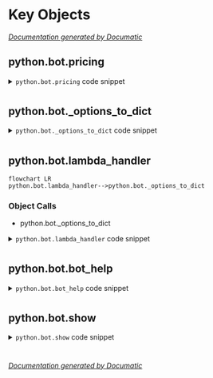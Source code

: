 # Key Objects

[_Documentation generated by Documatic_](https://www.documatic.com)

<!---Documatic-section-python.bot.pricing-start--->
## python.bot.pricing

<!---Documatic-section-pricing-start--->
<!---Documatic-block-python.bot.pricing-start--->
<details>
	<summary><code>python.bot.pricing</code> code snippet</summary>

```python
def pricing(service, options=dict(), max=5):
    log.info('[pricing] service: {0} options: {1}'.format(service, options))
    try:
        check_service(service)
        pc = None
        if 'region' in options:
            pc = PricingContext(region=options['region'])
            options.pop('region')
        else:
            pc = PricingContext(region='us-east-1')
        pc.service = service
        pc.add_attributes(options)
        prices = get_prices(pc)
        response = ''
        i = 0
        for p in prices:
            response += 'Rate Code: {0} price:\n```\n{1}\n```\n'.format(p, json.dumps(prices[p], indent=2, sort_keys=True))
            if i >= max:
                response += '*-= Hit MAX responses =-*'
                break
            i += 1
        return response
    except ValueError as ve:
        return "Price for service '{0}' not yet supported.".format(service)
```
</details>
<!---Documatic-block-python.bot.pricing-end--->
<!---Documatic-section-pricing-end--->

# #
<!---Documatic-section-python.bot.pricing-end--->

<!---Documatic-section-python.bot._options_to_dict-start--->
## python.bot._options_to_dict

<!---Documatic-section-_options_to_dict-start--->
<!---Documatic-block-python.bot._options_to_dict-start--->
<details>
	<summary><code>python.bot._options_to_dict</code> code snippet</summary>

```python
def _options_to_dict(options):
    opts = dict()
    for option in options:
        found = re.findall('(\\w+)=(.+?)(?= \\w+=|$)', option)
        opts.update(dict(found))
        log.info('[options_to_dict] opts: {0}'.format(opts))
    return opts
```
</details>
<!---Documatic-block-python.bot._options_to_dict-end--->
<!---Documatic-section-_options_to_dict-end--->

# #
<!---Documatic-section-python.bot._options_to_dict-end--->

<!---Documatic-section-python.bot.lambda_handler-start--->
## python.bot.lambda_handler

<!---Documatic-section-lambda_handler-start--->
```mermaid
flowchart LR
python.bot.lambda_handler-->python.bot._options_to_dict
```

### Object Calls

* python.bot._options_to_dict

<!---Documatic-block-python.bot.lambda_handler-start--->
<details>
	<summary><code>python.bot.lambda_handler</code> code snippet</summary>

```python
def lambda_handler(event, context):
    assert context
    log.debug(event)
    bot_event = event
    trigger_word = bot_event['trigger_word']
    raw_text = bot_event['text']
    raw_args = raw_text.replace(trigger_word, '').strip()
    args = raw_args.split()
    log.debug('[lambda_handler] args:{0}'.format(args))
    if len(args) >= 1:
        command = args[0]
    if command not in commands:
        command = 'help'
    service = None
    if len(args) >= 2:
        service = args[1]
    options = ''
    if len(args) >= 3:
        options = args[2:]
    log.debug("[lambda_handler] command:'{0}' service:'{1}' options:'{2}'".format(command, service, options))
    resp = commands[command](service, _options_to_dict(options))
    return {'text': '{0}'.format(resp)}
```
</details>
<!---Documatic-block-python.bot.lambda_handler-end--->
<!---Documatic-section-lambda_handler-end--->

# #
<!---Documatic-section-python.bot.lambda_handler-end--->

<!---Documatic-section-python.bot.bot_help-start--->
## python.bot.bot_help

<!---Documatic-section-bot_help-start--->
<!---Documatic-block-python.bot.bot_help-start--->
<details>
	<summary><code>python.bot.bot_help</code> code snippet</summary>

```python
def bot_help(service, options=dict()):
    log.debug('[bot_help] service_name: {0} options: {1}'.format(service, options))
    h = 'Available commands `{0}`\n'.format(commands.keys())
    h += 'Usage: `awsfaq <command> <service> <option1> <option2> ...`'
    return h
```
</details>
<!---Documatic-block-python.bot.bot_help-end--->
<!---Documatic-section-bot_help-end--->

# #
<!---Documatic-section-python.bot.bot_help-end--->

<!---Documatic-section-python.bot.show-start--->
## python.bot.show

<!---Documatic-section-show-start--->
<!---Documatic-block-python.bot.show-start--->
<details>
	<summary><code>python.bot.show</code> code snippet</summary>

```python
def show(service, options=dict()):
    log.debug('[show] service: {0} options: {1}'.format(service, options))
    if service is None or service == 'pricing':
        if 'region' in options:
            pc = PricingContext(region=options['region'])
            options.pop('region')
        else:
            pc = PricingContext(region='us-east-1')
        pc.add_attributes(options)
        olist = ''
        for (i, o) in enumerate(pc.idx['offers']):
            if i < len(pc.idx['offers']) - 1:
                olist += o + ', '
            else:
                olist += o
        return olist
```
</details>
<!---Documatic-block-python.bot.show-end--->
<!---Documatic-section-show-end--->

# #
<!---Documatic-section-python.bot.show-end--->

[_Documentation generated by Documatic_](https://www.documatic.com)